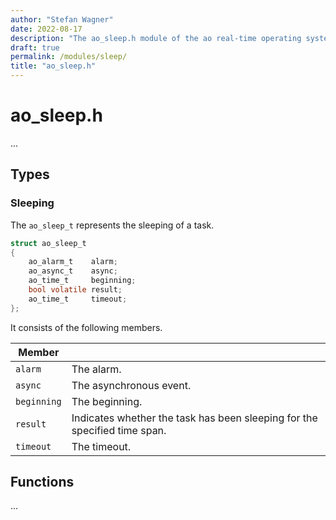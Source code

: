 ```yaml
---
author: "Stefan Wagner"
date: 2022-08-17
description: "The ao_sleep.h module of the ao real-time operating system."
draft: true
permalink: /modules/sleep/
title: "ao_sleep.h"
---
```


# ao_sleep.h

...

## Types

### Sleeping

The `ao_sleep_t` represents the sleeping of a task.

```c
struct ao_sleep_t
{
    ao_alarm_t    alarm;
    ao_async_t    async;
    ao_time_t     beginning;
    bool volatile result;
    ao_time_t     timeout;
};
```

It consists of the following members.

| Member | |
|--------|-|
| `alarm` | The alarm. |
| `async` | The asynchronous event. |
| `beginning` | The beginning. |
| `result` | Indicates whether the task has been sleeping for the specified time span. |
| `timeout` | The timeout. |

## Functions

...
